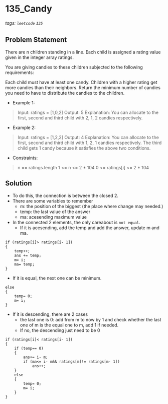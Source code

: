 # 135_Candy
###### tags: `leetcode` `135`
## Problem Statement
There are n children standing in a line. Each child is assigned a rating value given in the integer array ratings.

You are giving candies to these children subjected to the following requirements:

Each child must have at least one candy.
Children with a higher rating get more candies than their neighbors.
Return the minimum number of candies you need to have to distribute the candies to the children.

- Example 1:

> Input: ratings = [1,0,2]
Output: 5
Explanation: You can allocate to the first, second and third child with 2, 1, 2 candies respectively.
- Example 2:

> Input: ratings = [1,2,2]
Output: 4
Explanation: You can allocate to the first, second and third child with 1, 2, 1 candies respectively.
The third child gets 1 candy because it satisfies the above two conditions.
 

- Constraints:

> n == ratings.length
1 <= n <= 2 * 104
0 <= ratings[i] <= 2 * 104

## Solution
- To do this, the connection is between the closed 2.
- There are some variables to remember
    - m: the position of the biggest (the place where change may needed.)
    - temp: the last value of the answer
    - ma: acesending maximum value 
- In the connected 2 elements, the only careabout is ```not equal```.
    - If it is acesending, add the temp and add the answer, update m and ma.

```cpp=
if (ratings[i]> ratings[i- 1])
{
    temp++;
    ans += temp;
    m= i;
    ma= temp;
}
```
- If it is equal, the next one can be minimum.

```cpp=
else
{
    temp= 0;
    m= i;
}
```
- If it is descending, there are 2 cases
    - the last one is 0: add from m to now by 1 and check whether the last one of m is the equal one to m, add 1 if needed.
    - If no, the descending just need to be 0

```cpp=
if (ratings[i]< ratings[i- 1])
{
    if (temp== 0) 
    {
        ans+= i- m;
        if (ma<= i- m&& ratings[m]!= ratings[m- 1])
            ans++;
    }
    else
    {
        temp= 0;
        m= i;
    }
}
```